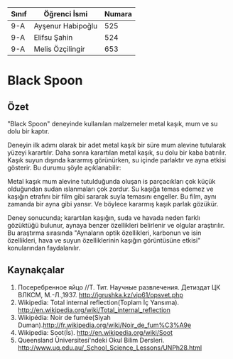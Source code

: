 

 

Sınıf | Öğrenci İsmi  | Numara
-------|----------------|--------
9-A| Ayşenur Habipoğlu|525
9-A| Elifsu Şahin|524
9-A| Melis Özçilingir|653

#  Black Spoon
## Özet
"Black Spoon" deneyinde kullanılan malzemeler metal kaşık, mum ve su dolu bir kaptır.

Deneyin ilk adımı olarak bir adet metal kaşık bir süre mum alevine tutularak yüzeyi karartılır. Daha sonra karartılan metal kaşık, su dolu bir kaba batırılır. Kaşık suyun dışında kararmış görünürken, su içinde parlaktır ve ayna etkisi gösterir. Bu durumu şöyle açıklanabilir:

Metal kaşık mum alevine tutulduğunda oluşan is parçacıkları çok küçük olduğundan sudan ıslanmaları çok zordur. Su kaşığa temas edemez ve kaşığın etrafını bir film gibi sararak suyla temasını engeller. Bu film, aynı zamanda bir ayna gibi yansır. Ve böylece kararmış kaşık parlak gözükür.

Deney sonucunda; karartılan kaşığın, suda ve havada neden farklı gözüktüğü bulunur, aynaya benzer özellikleri belirlenir ve olgular araştırılır. Bu araştırma sırasında "Aynaların optik özellikleri, karbonun ve isin özellikleri, hava ve suyun özelliklerinin kaşığın görüntüsüne etkisi" konularından faydalanılır.
## Kaynakçalar  
 

 1. Посеребренное яйцо //Т. Тит. Научные развлечения. Детиздат ЦК ВЛКСМ, М.-Л.,1937. http://igrushka.kz/vip61/opsvet.php
 2. Wikipedia: Total internal reflection(Toplam İç Yansıma). http://en.wikipedia.org/wiki/Total_internal_reflection
 3. Wikipédia: Noir de fumée(Siyah Duman).http://fr.wikipedia.org/wiki/Noir_de_fum%C3%A9e
 4. Wikipedia: Soot(İs). http://en.wikipedia.org/wiki/Soot
 5. Queensland Üniversitesi'ndeki Okul Bilim Dersleri. http://www.uq.edu.au/_School_Science_Lessons/UNPh28.html
 

